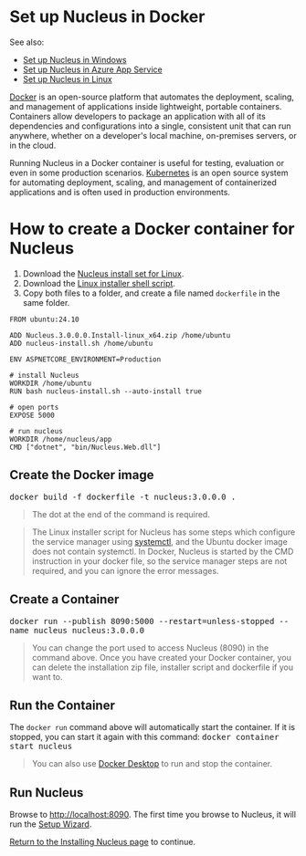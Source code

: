 # Set up Nucleus in Docker

See also: 
- [Set up Nucleus in Windows](/manage/hosting/windows/) 
- [Set up Nucleus in Azure App Service](/manage/hosting/azure-app-service/) 
- [Set up Nucleus in Linux](/manage/hosting/linux/) 

[Docker](https://www.docker.com/) is an open-source platform that automates the deployment, scaling, and management of applications inside lightweight, portable 
containers. Containers allow developers to package an application with all of its dependencies and configurations into a single, consistent unit that can run 
anywhere, whether on a developer's local machine, on-premises servers, or in the cloud.

Running Nucleus in a Docker container is useful for testing, evaluation or even in some production scenarios. [Kubernetes](https://kubernetes.io/) is an open source 
system for automating deployment, scaling, and management of containerized applications and is often used in production environments.

# How to create a Docker container for Nucleus
1. Download the [Nucleus install set for Linux](https://github.com/Inventua/nucleus-core/releases/download/v2.0.0/Nucleus.3.0.0.0.Install-linux_x64.zip).
2. Download the [Linux installer shell script](https://raw.githubusercontent.com/Inventua/nucleus-core/main/Nucleus.Web/Utils/Ubuntu/nucleus-install.sh).
3. Copy both files to a folder, and create a file named `dockerfile` in the same folder.

```
FROM ubuntu:24.10

ADD Nucleus.3.0.0.0.Install-linux_x64.zip /home/ubuntu
ADD nucleus-install.sh /home/ubuntu

ENV ASPNETCORE_ENVIRONMENT=Production

# install Nucleus
WORKDIR /home/ubuntu
RUN bash nucleus-install.sh --auto-install true

# open ports
EXPOSE 5000

# run nucleus
WORKDIR /home/nucleus/app
CMD ["dotnet", "bin/Nucleus.Web.dll"]
```

## Create the Docker image
<kbd>docker build -f dockerfile -t nucleus:3.0.0.0 .</kbd>
> The dot at the end of the command is required.

> The Linux installer script for Nucleus has some steps which configure the service manager using [systemctl](https://manpages.ubuntu.com/manpages/kinetic/man1/systemctl.1.html), 
and the Ubuntu docker image does not contain systemctl. In Docker, Nucleus is started by the CMD instruction in your docker file, so the service manager steps are not
required, and you can ignore the error messages.

## Create a Container
<kbd>docker run --publish 8090:5000 --restart=unless-stopped --name nucleus nucleus:3.0.0.0</kbd>
> You can change the port used to access Nucleus (8090) in the command above. Once you have created your Docker container, you can delete the installation zip file, installer script
and dockerfile if you want to.

## Run the Container
The `docker run` command above will automatically start the container. If it is stopped, you can start it again with this command:
<kbd>docker container start nucleus</kbd>

> You can also use [Docker Desktop](https://www.docker.com/products/docker-desktop/) to run and stop the container.

## Run Nucleus
Browse to [http://localhost:8090](http://localhost:8090). The first time you browse to Nucleus, it will run the [Setup Wizard](/getting-started/#setup-wizard).

[Return to the Installing Nucleus page](/getting-started/#setup-wizard) to continue. 